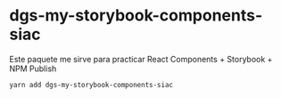 # dgs-my-storybook-components-siac

Este paquete me sirve para practicar React Components + Storybook + NPM Publish

```
yarn add dgs-my-storybook-components-siac
```